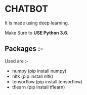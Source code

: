 # CHATBOT
It is made using deep learning.

Make Sure to **USE Python 3.6**.

## Packages :-

 Used are :-
 - numpy					              (pip install numpy)
- nltk						              (pip install nltk)
- tensorflow					          (pip install tensorflow)
- tflearn					              (pip install tflearn)	

